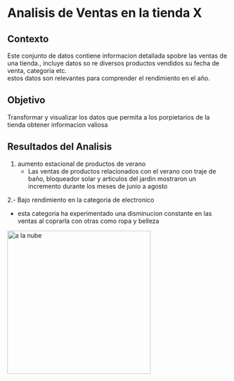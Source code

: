 # Analisis de Ventas en la tienda X

## Contexto
Este conjunto de datos contiene informacion detallada spobre las ventas de una tienda., incluye datos so re diversos productos vendidos su fecha de venta, categoria etc.  
estos datos son relevantes para comprender el rendimiento en el año.

## Objetivo 
Transformar y visualizar los datos que permita a los porpietarios de la tienda obtener informacion valiosa 

## Resultados del Analisis
1. aumento estacional de productos de verano
   - Las ventas de productos relacionados con el verano con traje de baño, bloqueador solar y articulos del jardin mostraron un incremento durante los meses de junio a agosto
  
2.- Bajo rendimiento en la categoria de electronico
   - esta categoria ha experimentado una disminucion constante en las ventas al coprarla con otras como ropa y belleza
     

<img width="326" alt="a la nube" src="https://github.com/NazyEuse/MicrosoftExcel/assets/135792868/64c42e61-f173-4c87-bcb0-c1e8479f610d">
